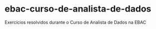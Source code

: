 # ebac-curso-de-analista-de-dados
 Exercícios resolvidos durante o Curso de Analista de Dados na EBAC
